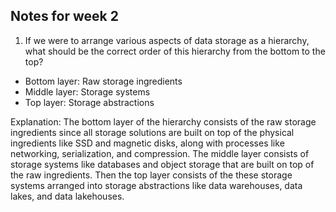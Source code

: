## Notes for week 2
1. If we were to arrange various aspects of data storage as a hierarchy, what should be the correct order of this hierarchy from the bottom to the top?
+ Bottom layer: Raw storage ingredients
+ Middle layer: Storage systems
+ Top layer: Storage abstractions

Explanation: The bottom layer of the hierarchy consists of the raw storage ingredients since all storage solutions are built on top of the physical ingredients like SSD and magnetic disks, along with processes like networking, serialization, and compression. The middle layer consists of storage systems like databases and object storage that are built on top of the raw ingredients. Then the top layer consists of the these storage systems arranged into storage abstractions like data warehouses, data lakes, and data lakehouses.